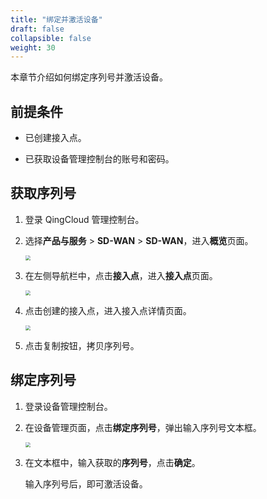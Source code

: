 ```yaml
---
title: "绑定并激活设备"
draft: false
collapsible: false
weight: 30
---
```


本章节介绍如何绑定序列号并激活设备。

## 前提条件

- 已创建接入点。

- 已获取设备管理控制台的账号和密码。

## 获取序列号

1. 登录 QingCloud 管理控制台。

2. 选择**产品与服务** > **SD-WAN** > **SD-WAN**，进入**概览**页面。

   <img src="../../_images/qs_cloud_network.png" style="zoom:50%;" />

3. 在左侧导航栏中，点击**接入点**，进入**接入点**页面。

   <img src="../../_images/qs_light_access.png" style="zoom:50%;" />

4. 点击创建的接入点，进入接入点详情页面。

   <img src="../../_images/um_equip_achive_num.png" style="zoom:50%;" />

5. 点击复制按钮，拷贝序列号。

## 绑定序列号

1. 登录设备管理控制台。

2. 在设备管理页面，点击**绑定序列号**，弹出输入序列号文本框。

   <img src="../../_images/um_equip_mgmt_num.png" style="zoom:50%;" />

3. 在文本框中，输入获取的**序列号**，点击**确定**。

   输入序列号后，即可激活设备。

